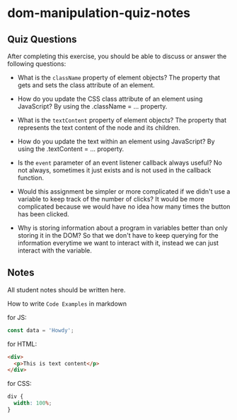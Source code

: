 # dom-manipulation-quiz-notes

## Quiz Questions

After completing this exercise, you should be able to discuss or answer the following questions:

- What is the `className` property of element objects?
  The property that gets and sets the class attribute of an element.

- How do you update the CSS class attribute of an element using JavaScript?
  By using the .className = ... property.

- What is the `textContent` property of element objects?
  The property that represents the text content of the node and its children.

- How do you update the text within an element using JavaScript?
  By using the .textContent = ... property.

- Is the `event` parameter of an event listener callback always useful?
  No not always, sometimes it just exists and is not used in the callback function.

- Would this assignment be simpler or more complicated if we didn't use a variable to keep track of the number of clicks?
  It would be more complicated because we would have no idea how many times the button has been clicked.

- Why is storing information about a program in variables better than only storing it in the DOM?
  So that we don't have to keep querying for the information everytime we want to interact with it, instead we can just interact with the variable.

## Notes

All student notes should be written here.

How to write `Code Examples` in markdown

for JS:

```javascript
const data = 'Howdy';
```

for HTML:

```html
<div>
  <p>This is text content</p>
</div>
```

for CSS:

```css
div {
  width: 100%;
}
```
